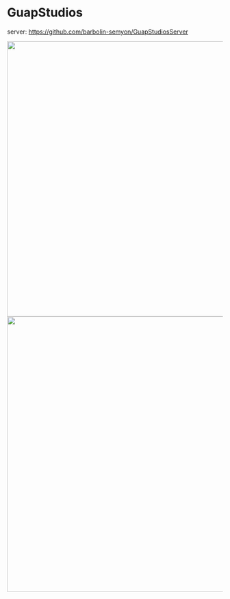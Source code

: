 # GuapStudios

server: https://github.com/barbolin-semyon/GuapStudiosServer


<img src="https://user-images.githubusercontent.com/91881284/196672450-46cdacf9-5da2-4cdd-b239-2b136711e31a.png" height="642"/></h1>
<img src="https://user-images.githubusercontent.com/91881284/196674109-ae8164fc-7a32-4faf-8e6c-bb335e525a15.png" height="642"/>
